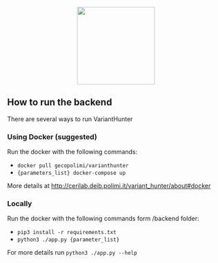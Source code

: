 <p align="center"><img src='https://i.postimg.cc/fLjL5q7K/Schermata-2022-06-12-alle-21-52-50.png' height=180px/></p>

## How to run the backend
There are several ways to run VariantHunter

### Using Docker (suggested)
Run the docker with the following commands:
- `docker pull gecopolimi/varianthunter`
- `{parameters_list} docker-compose up`

More details at http://cerilab.deib.polimi.it/variant_hunter/about#docker


### Locally 
Run the docker with the following commands form /backend folder:
- `pip3 install -r requirements.txt`
- `python3 ./app.py {parameter_list}`

For more details run `python3 ./app.py --help`